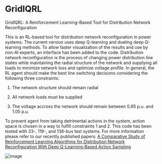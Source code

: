 # GridIQRL
GridIQRL: A Reinforcement Learning-Based Tool for Distribution Network Reconfiguration

This is an RL-based tool for distribution network reconfiguration in power systems. The current version uses deep Q-learning and dueling deep Q-learning methods. To allow faster visualization of the results and use by non-AI experts, an interface has been added to the code.
Distribution network reconfiguration is the process of changing power distribution line states while maintaining the radial structure of the network and supplying all loads to minimize network loss and optimize voltage profile. In general, the RL agent should make the best line switching decisions considering the following three constraints:

1. The network structure should remain radial

2. All network loads must be supplied

3. The voltage accross the network should remain between 0.95 p.u. and 1.05 p.u.

To prevent agent from taking detrimental actions in the system, action space is chosen in a way to fulfill constraints 1 and 2. This code has been tested with 33-, 119-, and 136-bus test systems. For more information please refer to our recently published papers: [A Comparative Study of Reinforcement Learning Algorithms for Distribution Network Reconfiguration With Deep Q-Learning-Based Action Sampling](https://ieeexplore.ieee.org/abstract/document/10040655)

![image](https://github.com/NastaranGh74/GridIQRL/assets/85129387/00193bf0-94bf-4840-b3d9-aec6c80fb382)
